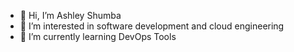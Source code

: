 - 👋 Hi, I’m Ashley Shumba
- 👀 I’m interested in software development and cloud engineering
- 🌱 I’m currently learning DevOps Tools


